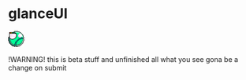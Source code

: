 # glanceUI
![](https://github.com/VEMER-Forge/glanceUI-on-flixel/blob/main/assets/glanceUI/img/glanceLogo.png)

 !WARNING!
 this is beta stuff and unfinished all what you see gona be a change on submit
